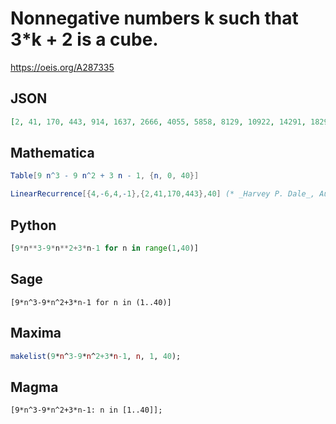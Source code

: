 # Nonnegative numbers k such that 3\*k \+ 2 is a cube\.
https://oeis.org/A287335
## JSON
```JSON
[2, 41, 170, 443, 914, 1637, 2666, 4055, 5858, 8129, 10922, 14291, 18290, 22973, 28394, 34607, 41666, 49625, 58538, 68459, 79442, 91541, 104810, 119303, 135074, 152177, 170666, 190595, 212018, 234989, 259562, 285791, 313730, 343433, 374954, 408347, 443666, 480965]
```
## Mathematica
```Mathematica
Table[9 n^3 - 9 n^2 + 3 n - 1, {n, 0, 40}]
```
```Mathematica
LinearRecurrence[{4,-6,4,-1},{2,41,170,443},40] (* _Harvey P. Dale_, Aug 28 2021 *)
```
## Python
```Python
[9*n**3-9*n**2+3*n-1 for n in range(1,40)]
```
## Sage
```Sage
[9*n^3-9*n^2+3*n-1 for n in (1..40)]
```
## Maxima
```Maxima
makelist(9*n^3-9*n^2+3*n-1, n, 1, 40);
```
## Magma
```Magma
[9*n^3-9*n^2+3*n-1: n in [1..40]];
```
